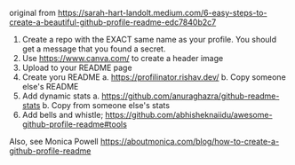 original from https://sarah-hart-landolt.medium.com/6-easy-steps-to-create-a-beautiful-github-profile-readme-edc7840b2c7

1. Create a repo with the EXACT same name as your profile. You should get a message that you found a secret.
2. Use https://www.canva.com/ to create a header image
3. Upload to your README page
4. Create yoru README
    a. https://profilinator.rishav.dev/
    b. Copy someone else's README
5. Add dynamic stats
    a. https://github.com/anuraghazra/github-readme-stats
    b. Copy from someone else's stats
6. Add bells and whistle; https://github.com/abhisheknaiidu/awesome-github-profile-readme#tools

Also, see Monica Powell https://aboutmonica.com/blog/how-to-create-a-github-profile-readme
